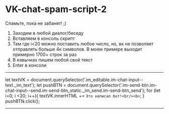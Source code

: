 # VK-chat-spam-script-2
Спамьте, пока не забанят!  ;)


1) Заходим в любой диалог/беседу
2) Вставляем в консоль скрипт
3) Там где i<20 можно поставить любое число, но, вк не позволяет отправлять больше 4к символов. 
   В моем примере выходит примерно 1700+ строк за раз
4) В кавычках пишем любой свой текст
5) Enter в консоли

____________________________________________________
let textVK = document.querySelector('.im_editable.im-chat-input--text._im_text');
let pushBTN = document.querySelector('.im-send-btn.im-chat-input--send.im-send-btn_static._im_send.im-send-btn_send');
for (let i=0; i <20; i++){
textVK.innerHTML += `Это написал бот!<br/><b>`;
}
pushBTN.click();
____________________________________________________
